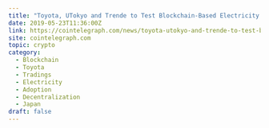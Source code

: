 ```yaml
---
title: "Toyota, UTokyo and Trende to Test Blockchain-Based Electricity Trading System"
date: 2019-05-23T11:36:00Z
link: https://cointelegraph.com/news/toyota-utokyo-and-trende-to-test-blockchain-based-electricity-trading-system?utm_medium=RSS&utm_source=hune
site: cointelegraph.com
topic: crypto
category:
  - Blockchain
  - Toyota
  - Tradings
  - Electricity
  - Adoption
  - Decentralization
  - Japan
draft: false
---
```

